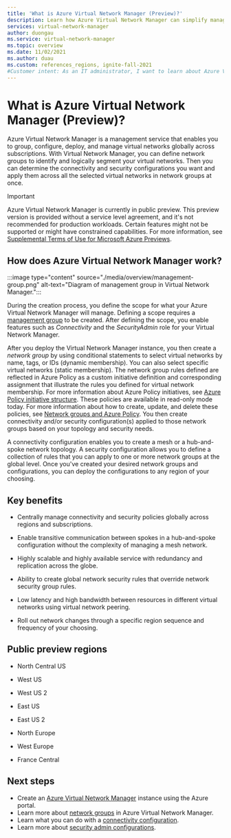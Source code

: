 ```yaml
---
title: 'What is Azure Virtual Network Manager (Preview)?'
description: Learn how Azure Virtual Network Manager can simplify management and scalability of your virtual networks.
services: virtual-network-manager
author: duongau
ms.service: virtual-network-manager
ms.topic: overview
ms.date: 11/02/2021
ms.author: duau
ms.custom: references_regions, ignite-fall-2021
#Customer intent: As an IT administrator, I want to learn about Azure Virtual Network Manager and what I can use it for.
---
```


# What is Azure Virtual Network Manager (Preview)?

Azure Virtual Network Manager is a management service that enables you to group, configure, deploy, and manage virtual networks globally across subscriptions. With Virtual Network Manager, you can define network groups to identify and logically segment your virtual networks. Then you can determine the connectivity and security configurations you want and apply them across all the selected virtual networks in network groups at once. 

> [!IMPORTANT]
> Azure Virtual Network Manager is currently in public preview.
> This preview version is provided without a service level agreement, and it's not recommended for production workloads. Certain features might not be supported or might have constrained capabilities.
> For more information, see [Supplemental Terms of Use for Microsoft Azure Previews](https://azure.microsoft.com/support/legal/preview-supplemental-terms/).

## How does Azure Virtual Network Manager work?

:::image type="content" source="./media/overview/management-group.png" alt-text="Diagram of management group in Virtual Network Manager.":::

During the creation process, you define the scope for what your Azure Virtual Network Manager will manage. Defining a scope requires a [management group](../governance/management-groups/overview.md) to be created. After defining the scope, you enable features such as *Connectivity* and the *SecurityAdmin* role for your Virtual Network Manager.

After you deploy the Virtual Network Manager instance, you then create a *network group* by using conditional statements to select virtual networks by name, tags, or IDs (dynamic membership). You can also select specific virtual networks (static membership). The network group rules defined are reflected in Azure Policy as a custom initiative definition and corresponding assignment that illustrate the rules you defined for virtual network membership. For more information about Azure Policy initiatives, see [Azure Policy initiative structure](../governance/policy/concepts/initiative-definition-structure.md). These policies are available in read-only mode today. For more information about how to create, update, and delete these policies, see [Network groups and Azure Policy](concept-network-groups.md#network-group-and-azure-policy). You then create connectivity and/or security configuration(s) applied to those network groups based on your topology and security needs. 

A connectivity configuration enables you to create a mesh or a hub-and-spoke network topology. A security configuration allows you to define a collection of rules that you can apply to one or more network groups at the global level. Once you've created your desired network groups and configurations, you can deploy the configurations to any region of your choosing.

## Key benefits

* Centrally manage connectivity and security policies globally across regions and subscriptions.

* Enable transitive communication between spokes in a hub-and-spoke configuration without the complexity of managing a mesh network.

* Highly scalable and highly available service with redundancy and replication across the globe.

* Ability to create global network security rules that override network security group rules.

* Low latency and high bandwidth between resources in different virtual networks using virtual network peering.

* Roll out network changes through a specific region sequence and frequency of your choosing.

## Public preview regions

* North Central US

* West US

* West US 2

* East US

* East US 2

* North Europe

* West Europe

* France Central

## Next steps

- Create an [Azure Virtual Network Manager](create-virtual-network-manager-portal.md) instance using the Azure portal.
- Learn more about [network groups](concept-network-groups.md) in Azure Virtual Network Manager.
- Learn what you can do with a [connectivity configuration](concept-connectivity-configuration.md).
- Learn more about [security admin configurations](concept-security-admins.md).
